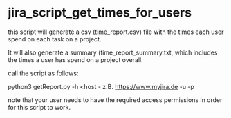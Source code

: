 # jira_script_get_times_for_users

this script will generate a csv (time_report.csv) file with the times each user spend on each task on a project.

It will also generate a summary (time_report_summary.txt, which includes the times a user has spend on a project overall.


call the script as follows:

python3 getReport.py -h <host - z.B. https://www.myjira.de -u <username of your jira user> -p <password of your jira user>


note that your user needs to have the required access permissions in order for this script to work.